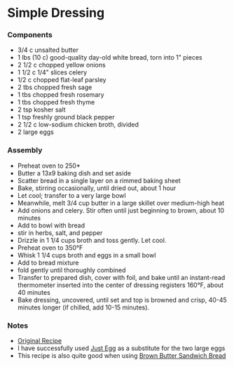 # Simple Dressing

### Components
* 3/4 c unsalted butter
* 1 lbs (10 c) good-quality day-old white bread, torn into 1" pieces
* 2 1/2 c chopped yellow onions
* 1 1/2 c 1/4" slices celery
* 1/2 c chopped flat-leaf parsley
* 2 tbs chopped fresh sage
* 1 tbs chopped fresh rosemary
* 1 tbs chopped fresh thyme
* 2 tsp kosher salt
* 1 tsp freshly ground black pepper
* 2 1/2 c low-sodium chicken broth, divided
* 2 large eggs

### Assembly
* Preheat oven to 250*
* Butter a 13x9 baking dish and set aside
* Scatter bread in a single layer on a rimmed baking sheet
* Bake, stirring occasionally, until dried out, about 1 hour
* Let cool; transfer to a very large bowl
* Meanwhile, melt 3/4 cup butter in a large skillet over medium-high heat
* Add onions and celery. Stir often until just beginning to brown, about 10 minutes
* Add to bowl with bread
* stir in herbs, salt, and pepper
* Drizzle in 1 1/4 cups broth and toss gently. Let cool.
* Preheat oven to 350°F
* Whisk 1 1/4 cups broth and eggs in a small bowl
* Add to bread mixture
* fold gently until thoroughly combined
* Transfer to prepared dish, cover with foil, and bake until an instant-read thermometer inserted into the center of dressing registers 160°F, about 40 minutes
* Bake dressing, uncovered, until set and top is browned and crisp, 40-45 minutes longer (if chilled, add 10-15 minutes).

### Notes
- [Original Recipe](https://www.epicurious.com/recipes/food/views/-simple-is-best-dressing-51124210)
- I have successfully used [Just Egg](https://www.ju.st/en-us/get-just-egg) as a substitute for the two large eggs
- This recipe is also quite good when using [Brown Butter Sandwich Bread](https://github.com/stripethree/food-formulas/blob/master/formulas/brown-butter-sandwich-bread.md)
